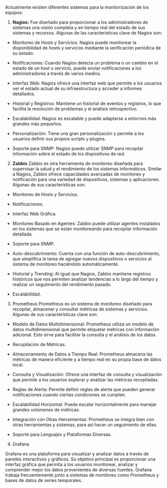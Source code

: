 Actualmente existen diferentes sistemas para la monitorización de los equipos:

1. **Nagios:**
Fue diseñado para proporcionar a los administradores de sistemas una visión completa y en tiempo real del estado de sus sistemas y recursos. Algunas de las características clave de Nagios son:

- Monitoreo de Hosts y Servicios: Nagios puede monitorear la disponibilidad de hosts y servicios mediante la verificación periódica de su estado.

- Notificaciones: Cuando Nagios detecta un problema o un cambio en el estado de un host o servicio, puede enviar notificaciones a los administradores a través de varios medios.

- Interfaz Web: Nagios ofrece una interfaz web que permite a los usuarios ver el estado actual de su infraestructura y acceder a informes detallados.

- Historial y Registros: Mantiene un historial de eventos y registros, lo que facilita la resolución de problemas y el análisis retrospectivo.

- Escalabilidad: Nagios es escalable y puede adaptarse a entornos más grandes más pequeños.

- Personalización: Tiene una gran personalización y permite a los usuarios definir sus propios scripts y plugins.

- Soporte para SNMP: Nagios puede utilizar SNMP para recopilar información sobre el estado de los dispositivos de red.

2. **Zabbix**
Zabbix es otra herramienta de monitoreo diseñada para supervisar la salud y el rendimiento de los sistemas informáticos. Similar a Nagios, Zabbix ofrece capacidades avanzadas de monitoreo y notificación para una variedad de dispositivos, sistemas y aplicaciones. Algunas de sus características son:

- Monitoreo de Hosts y Servicios.

- Notificaciones.

- Interfaz Web Gráfica.

- Monitoreo Basado en Agentes: Zabbix puede utilizar agentes instalados en los sistemas que se están monitoreando para recopilar información detallada.

- Soporte para SNMP.

- Auto-descubrimiento: Cuenta con una función de auto-descubrimiento, que simplifica la tarea de agregar nuevos dispositivos o servicios al sistema de monitoreo haciéndolo automáticamente.

- Historial y Trending: Al igual que Nagios, Zabbix mantiene registros históricos que nos permiten analizar tendencias a lo largo del tiempo y realizar un seguimiento del rendimiento pasado.

- Escalabilidad.

3. Prometheus
Prometheus es un sistema de monitoreo diseñado para recopilar, almacenar y consultar métricas de sistemas y servicios. Algunas de sus características clave son:

- Modelo de Datos Multidimensional: Prometheus utiliza un modelo de datos multidimensional que permite etiquetar métricas con información adicional. Esto sirve para facilitar la consulta y el análisis de los datos.

- Recopilación de Métricas.

- Almacenamiento de Datos a Tiempo Real: Prometheus almacena las métricas de manera eficiente y a tiempo real en su propia base de datos local.

- Consulta y Visualización: Ofrece una interfaz de consulta y visualización que permite a los usuarios explorar y analizar las métricas recopiladas.

- Reglas de Alerta: Permite definir reglas de alerta que pueden generar notificaciones cuando ciertas condiciones se cumplen.

- Escalabilidad Horizontal: Puede escalar horizontalmente para manejar grandes volúmenes de métricas.

- Integración con Otras Herramientas: Prometheus se integra bien con otras herramientas y sistemas, para así hacer un seguimiento de ellas.

- Soporte para Lenguajes y Plataformas Diversas.

4. Grafana

Grafana es una plataforma para visualizar y analizar datos a través de paneles interactivos y gráficos. Su objetivo principal es proporcionar una interfaz gráfica que permita a los usuarios monitorear, analizar y comprender mejor los datos provenientes de diversas fuentes. Grafana trabaja frecuentemente junto a sistemas de monitoreo como Prometheus y bases de datos de series temporales.

